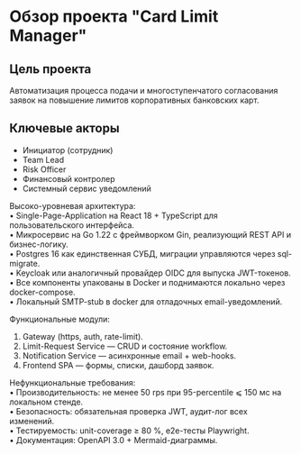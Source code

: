 # Обзор проекта "Card Limit Manager"

## Цель проекта

Автоматизация процесса подачи и многоступенчатого согласования заявок на повышение лимитов корпоративных банковских карт.

## Ключевые акторы

- Инициатор (сотрудник)
- Team Lead
- Risk Officer
- Финансовый контролер
- Системный сервис уведомлений

Высоко-уровневая архитектура:  
 • Single-Page-Application на React 18 + TypeScript для пользовательского интерфейса.  
 • Микросервис на Go 1.22 с фреймворком Gin, реализующий REST API и бизнес-логику.  
 • Postgres 16 как единственная СУБД, миграции управляются через sql-migrate.  
 • Keycloak или аналогичный провайдер OIDC для выпуска JWT-токенов.  
 • Все компоненты упакованы в Docker и поднимаются локально через docker-compose.  
 • Локальный SMTP-stub в docker для отладочных email-уведомлений.

Функциональные модули:

1. Gateway (https, auth, rate-limit).
2. Limit-Request Service — CRUD и состояние workflow.
3. Notification Service — асинхронные email + web-hooks.
4. Frontend SPA — формы, списки, дашборд заявок.

Нефункциональные требования:  
 • Производительность: не менее 50 rps при 95-percentile ⩽ 150 мс на локальном стенде.  
 • Безопасность: обязательная проверка JWT, аудит-лог всех изменений.  
 • Тестируемость: unit-coverage ≥ 80 %, e2e-тесты Playwright.  
 • Документация: OpenAPI 3.0 + Mermaid-диаграммы.
